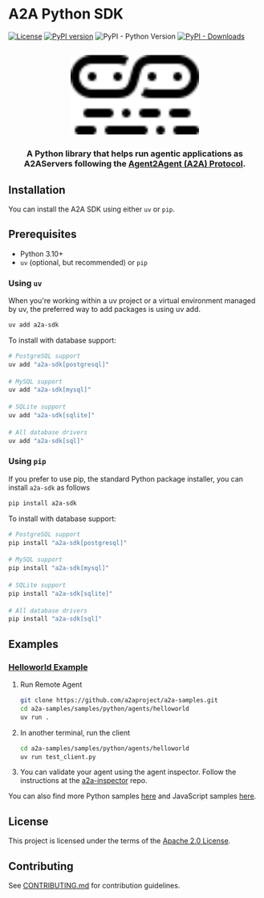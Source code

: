 # A2A Python SDK

[![License](https://img.shields.io/badge/License-Apache_2.0-blue.svg)](LICENSE)
[![PyPI version](https://img.shields.io/pypi/v/a2a-sdk)](https://pypi.org/project/a2a-sdk/)
![PyPI - Python Version](https://img.shields.io/pypi/pyversions/a2a-sdk)
[![PyPI - Downloads](https://img.shields.io/pypi/dw/a2a-sdk)](https://pypistats.org/packages/a2a-sdk)

<!-- markdownlint-disable no-inline-html -->

<html>
   <h2 align="center">
   <img src="https://raw.githubusercontent.com/a2aproject/A2A/refs/heads/main/docs/assets/a2a-logo-black.svg" width="256" alt="A2A Logo"/>
   </h2>
   <h3 align="center">A Python library that helps run agentic applications as A2AServers following the <a href="https://a2aproject.github.io/A2A">Agent2Agent (A2A) Protocol</a>.</h3>
</html>

<!-- markdownlint-enable no-inline-html -->

## Installation

You can install the A2A SDK using either `uv` or `pip`.

## Prerequisites

- Python 3.10+
- `uv` (optional, but recommended) or `pip`

### Using `uv`

When you're working within a uv project or a virtual environment managed by uv, the preferred way to add packages is using uv add.

```bash
uv add a2a-sdk
```

To install with database support:

```bash
# PostgreSQL support
uv add "a2a-sdk[postgresql]"

# MySQL support
uv add "a2a-sdk[mysql]"

# SQLite support
uv add "a2a-sdk[sqlite]"

# All database drivers
uv add "a2a-sdk[sql]"
```

### Using `pip`

If you prefer to use pip, the standard Python package installer, you can install `a2a-sdk` as follows

```bash
pip install a2a-sdk
```

To install with database support:

```bash
# PostgreSQL support
pip install "a2a-sdk[postgresql]"

# MySQL support
pip install "a2a-sdk[mysql]"

# SQLite support
pip install "a2a-sdk[sqlite]"

# All database drivers
pip install "a2a-sdk[sql]"
```

## Examples

### [Helloworld Example](https://github.com/a2aproject/a2a-samples/tree/main/samples/python/agents/helloworld)

1. Run Remote Agent

   ```bash
   git clone https://github.com/a2aproject/a2a-samples.git
   cd a2a-samples/samples/python/agents/helloworld
   uv run .
   ```

2. In another terminal, run the client

   ```bash
   cd a2a-samples/samples/python/agents/helloworld
   uv run test_client.py
   ```

3. You can validate your agent using the agent inspector. Follow the instructions at the [a2a-inspector](https://github.com/a2aproject/a2a-inspector) repo.

You can also find more Python samples [here](https://github.com/a2aproject/a2a-samples/tree/main/samples/python) and JavaScript samples [here](https://github.com/a2aproject/a2a-samples/tree/main/samples/js).

## License

This project is licensed under the terms of the [Apache 2.0 License](https://raw.githubusercontent.com/a2aproject/a2a-python/refs/heads/main/LICENSE).

## Contributing

See [CONTRIBUTING.md](https://github.com/a2aproject/a2a-python/blob/main/CONTRIBUTING.md) for contribution guidelines.
